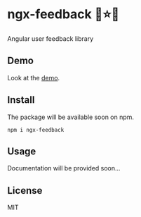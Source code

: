 # ngx-feedback 📸⭐💬
Angular user feedback library

## Demo

Look at the [demo](https://tnicola.github.io/ngx-feedback/). 

## Install
The package will be available soon on npm.

    npm i ngx-feedback

## Usage
Documentation will be provided soon...

## License
MIT
